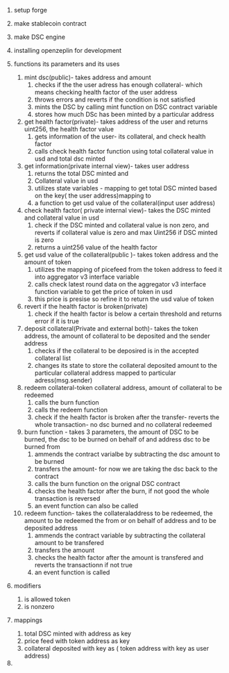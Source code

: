 1. setup forge 
2. make stablecoin contract
3. make DSC engine
4. installing openzeplin for development


5. functions its parameters and its uses
    1. mint dsc(public)- takes address and amount
        1. checks if the the user adress has enough collateral- which means checking health factor of the user address
        2. throws errors and reverts if the condition is not satisfied
        3. mints the DSC by calling mint function on DSC contract variable
        4. stores how much DSc has been minted by a particular address
    2. get health factor(private)- takes address of the user and returns uint256, the health factor value
        1. gets information of the user- its collateral, and check health factor
        2. calls check health factor function using total collateral value in usd and total dsc minted 
    3. get information(private internal view)- takes user address
        1. returns the total DSC minted and 
        2. Collateral value in usd
        3. utilizes state variables - mapping to get total DSC minted based on the key( the user address)mapping to 
        4. a function to get usd value of the collateral(input user address)
    4. check health factor( private internal view)- takes the DSC minted and collateral value in usd
        1. check if the DSC minted and collateral value is non zero, and reverts if collateral value is zero and max Uint256 if DSC minted is zero
        2. returns a uint256 value of the health factor
    5. get usd value of the collateral(public )- takes token address and the amount of token
        1. utilizes the mapping of picefeed from the token address to feed it into aggregator v3 interface variable
        2. calls check latest round data on the aggregator v3 interface function variable  to get the price of token in usd
        3. this price is presise so refine it to return the usd value of token
    6. revert if the health factor is broken(private)
        1. check if the health factor is below a certain threshold and returns error if it is true
    7. deposit collateral(Private and external both)- takes the token address, the amount of collateral to be deposited and the sender address 
        1. checks if the collateral to be deposired is in the accepted collateral list
        2. changes its state to store the collateral deposited amount to the particular collateral address mapped to particular adress(msg.sender)
    8. redeem collateral-token collateral address, amount of collateral to be redeemed
        1. calls the burn function 
        2. calls the redeem function
        3. check if the health factor is broken after the transfer- reverts the whole transaction- no dsc burned and no collateral redeemed
    9. burn function - takes 3 parameters, the amount of DSC to be burned, the dsc to be burned on behalf of
       and address dsc to be burned from 
        1. ammends the contract varialbe by subtracting the dsc amount to be burned
        2. transfers the amount- for now we are taking the dsc back to the contract
        3. calls the burn function on the orignal DSC contract
        4. checks the health factor after the burn, if not good the whole transaction is reversed
        5. an event function can also be called
    10. redeem function- takes the collateraladdress to be redeemed, the amount to be redeemed
        the from or on behalf of address and to be deposited address
        1. ammends the contract variable by subtracting the collateral amount to be transfered
        2. transfers the amount 
        3. checks the health factor after the amount is transfered and reverts the transactionn if not true
        4. an event function is called 

6. modifiers
    1. is allowed token
    2. is nonzero
7. mappings
    1. total DSC minted with address as key
    2. price feed with token address as key
    3. collateral deposited with key as ( token address with key as user address)
8.

